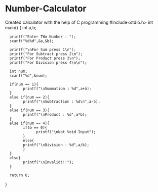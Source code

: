 # Number-Calculator
Created calculator with the help of C programming
#include<stdio.h>
int main()
{
      int  a,b;
      
      printf("Enter TWo Number : ");
      scanf("%d%d",&a,&b);

      printf("\nFor Sum press 1\n");
      printf("For Subtract press 2\n");
      printf("For Product press 3\n");
      printf("For Division press 4\n\n");
      
      int num;
      scanf("%d",&num);

      if(num == 1){
            printf("\nSummation : %d",a+b);
      }
      else if(num == 2){
            printf("\nSubtraction : %d\n",a-b);
      }
      else if(num == 3){
            printf("\nProduct : %d",a*b);
      }
      else if(num == 4){
            if(b == 0){
                  printf("\nNot Void Input");
            }
            else{
            printf("\nDivision : %d",a/b);
            }
      }
      else{
            printf("\nInvalid!!!");
      }

      return 0;
} 
